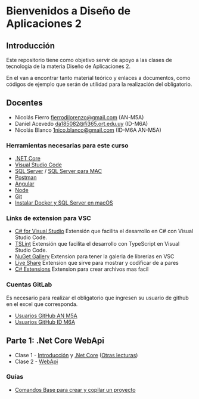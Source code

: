 # Bienvenidos a Diseño de Aplicaciones 2

## Introducción

Este repositorio tiene como objetivo servir de apoyo a las clases de tecnología de la materia Diseño de Aplicaciones 2.

En el van a encontrar tanto material teórico y enlaces a documentos, como códigos de ejemplo que serán de utilidad para la realización del obligatorio.


## Docentes

- Nicolás Fierro [fierrodilorenzo@gmail.com](mailto:fierrodilorenzo@gmail.com)  (AN-M5A)
- Daniel Acevedo [da185082@fi365.ort.edu.uy](mailto:da185082@fi365.ort.edu.uy) (ID-M6A)
- Nicolás Blanco [1nico.blanco@gmail.com](mailto:1nico.blanco@gmail.com)  (ID-M6A AN-M5A)

### Herramientas necesarias para este curso

- [.NET Core](https://dotnet.microsoft.com/learn/dotnet/hello-world-tutorial/install)
- [Visual Studio Code](https://code.visualstudio.com/)
- [SQL Server](https://www.microsoft.com/es-mx/sql-server/sql-server-downloads?rtc=1) / [SQL Server para MAC](https://docs.microsoft.com/en-us/sql/linux/quickstart-install-connect-docker?view=sql-server-ver15&pivots=cs1-bash)
- [Postman](https://www.postman.com/)
- [Angular](https://angular.io/)
- [Node](https://nodejs.org/es/)
- [Git](https://git-scm.com/)
- [Instalar Docker y SQL Server en macOS](Clases/Guias/InstalacionSQLserverMacOS.md)

### Links de extension para VSC
 - [C# for Visual Studio](https://marketplace.visualstudio.com/items?itemName=ms-dotnettools.csharp) Extensión que facilita el desarrollo en C# con Visual Studio Code.
 - [TSLint](https://marketplace.visualstudio.com/items?itemName=ms-vscode.vscode-typescript-tslint-plugin) Extensión que facilita el desarrollo con TypeScript en Visual Studio Code.
 - [NuGet Gallery](https://marketplace.visualstudio.com/items?itemName=patcx.vscode-nuget-gallery) Extension para tener la galeria de librerias en VSC
 - [Live Share](https://marketplace.visualstudio.com/items?itemName=MS-vsliveshare.vsliveshare) Extension que sirve para mostrar y codificar de a pares
 - [C# Estensions](https://marketplace.visualstudio.com/items?itemName=jchannon.csharpextensions) Extension para crear archivos mas facil

### Cuentas GitLab

Es necesario para realizar el obligatorio que ingresen su usuario de github en el excel que corresponda.

- [Usuarios GitHub AN M5A](https://docs.google.com/spreadsheets/d/1WSKin8x0xcooTlO_n2zNUqhQ7Vt6X9EgJniZx1hfEAU/edit?usp=sharing)
- [Usuarios GitHub ID M6A](https://docs.google.com/spreadsheets/d/1vVDZhUQTdeDkf2ECw6uIkAjcFmjzvpkeMu4DhVALjZA/edit?usp=sharing)

## Parte 1: .Net Core WebApi
- Clase 1 - [Introducción](/Clases/Clase_01-Intro/1.1-Introduccion.md) y [.Net Core](/Clases/Clase_01-Intro/1.2-.NET_Core.md) ([Otras lecturas](https://cheerful-nation-1ca.notion.site/ASP-NET-Core-a1e2fee147cf44fbb2c6a7f962bd2341))
- Clase 2 - [WebApi](https://cheerful-nation-1ca.notion.site/WEB-API-b460683de96a4d66aed5660a9d4de8bf)


### Guías
- [Comandos Base para crear y copilar un proyecto](/Clases/Clase_01-Intro/Guias/ComandosNetCore.md)
